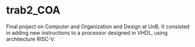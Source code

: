 # trab2_COA

Final project on Computer and Organization and Design at UnB. It consisted in adding new instructions to a processor designed in VHDL, using architecture RISC-V.

